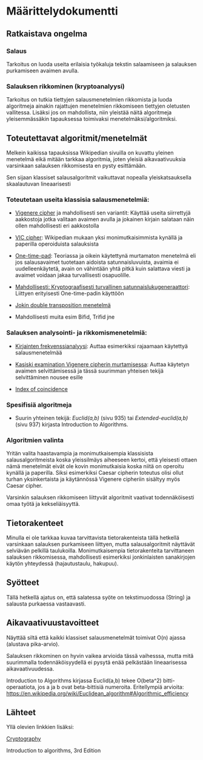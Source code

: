 # Määrittelydokumentti

## Ratkaistava ongelma

### Salaus

Tarkoitus on luoda useita erilaisia työkaluja tekstin salaamiseen ja salauksen purkamiseen avaimen avulla.

### Salauksen rikkominen (kryptoanalyysi)

Tarkoitus on tutkia tiettyjen salausmenetelmien rikkomista ja luoda algoritmeja ainakin rajattujen menetelmien rikkomiseen tiettyjen oletusten vallitessa. Lisäksi jos on mahdollista, niin yleistää näitä algoritmeja yleisemmässäkin tapauksessa toimivaksi menetelmäksi/algoritmiksi.

## Toteutettavat algoritmit/menetelmät

Melkein kaikissa tapauksissa Wikipedian sivuilla on kuvattu yleinen menetelmä eikä mitään tarkkaa algoritmia, joten yleisiä aikavaativuuksia varsinkaan salauksen rikkomisesta en pysty esittämään.

Sen sijaan klassiset salausalgoritmit vaikuttavat nopealla yleiskatsauksella skaalautuvan lineaarisesti 

### Toteutetaan useita klassisia salausmenetelmiä:

* [Vigenere cipher](https://en.wikipedia.org/wiki/Vigen%C3%A8re_cipher) ja mahdollisesti sen variantit: Käyttää useita siirrettyjä aakkostoja jotka valitaan avaimen avulla ja jokainen kirjain salataan näin ollen mahdollisesti eri aakkostolla

* [VIC cipher](https://en.wikipedia.org/wiki/VIC_cipher): Wikipedian mukaan yksi monimutkaisimmista kynällä ja paperilla operoiduista salauksista

* [One-time-pad](https://en.wikipedia.org/wiki/One-time_pad): Teoriassa ja oikein käytettynä murtamaton menetelmä eli jos salausavaimet tuotetaan aidoista satunnaisluvuista, avaimia ei uudelleenkäytetä, avain on vähintään yhtä pitkä kuin salattava viesti ja avaimet voidaan jakaa turvallisesti osapuolille.

* [Mahdollisesti: Kryptograafisesti turvallinen satunnaislukugeneraattori](https://en.wikipedia.org/wiki/Cryptographically_secure_pseudorandom_number_generator): Liittyen erityisesti One-time-padin käyttöön

* [Jokin double transposition menetelmä](https://en.wikipedia.org/wiki/Transposition_cipher#Double_transposition)

* Mahdollisesti muita esim Bifid, Trifid jne

### Salauksen analysointi- ja rikkomismenetelmiä:

* [Kirjainten frekvenssianalyysi](https://en.wikipedia.org/wiki/Frequency_analysis): Auttaa esimerkiksi rajaamaan käytettyä salausmenetelmää

* [Kasiski examination Vigenere cipherin murtamisessa](https://en.wikipedia.org/wiki/Kasiski_examination): Auttaa käytetyn avaimen selvittämisessä ja tässä suurimman yhteisen tekijä selvittäminen nousee esille

* [Index of coincidence](https://en.wikipedia.org/wiki/Index_of_coincidence) 

### Spesifisiä algoritmeja

* Suurin yhteinen tekijä: *Euclid(a,b)* (sivu 935) tai *Extended-euclid(a,b)* (sivu 937) kirjasta Introduction to Algorithms.

### Algoritmien valinta

Yritän valita haastavampia ja monimutkaisempia klassisista salausalgoritmeista koska yleissilmäys aiheeseen kertoi, että yleisesti ottaen nämä menetelmät eivät ole kovin monimutkaisia koska niitä on operoitu kynällä ja paperilla. Siksi esimerkiksi Caesar cipherin toteutus olisi ollut turhan yksinkertaista ja käytännössä Vigenere cipheriin sisältyy myös Caesar cipher.

Varsinkin salauksen rikkomiseen liittyvät algoritmit vaativat todennäköisesti omaa työtä ja kekseliäisyyttä.

## Tietorakenteet 

Minulla ei ole tarkkaa kuvaa tarvittavista tietorakenteista tällä hetkellä varsinkaan salauksen purkamiseen liittyen, mutta salausalgoritmit näyttävät selviävän pelkillä taulukoilla. Monimutkaisempia tietorakenteita tarvittaneen salauksen rikkomisessa, mahdollisesti esimerkiksi jonkinlaisten sanakirjojen käytön yhteydessä (hajautustaulu, hakupuu).

## Syötteet

Tällä hetkellä ajatus on, että salatessa syöte on tekstimuodossa (String) ja salausta purkaessa vastaavasti.

## Aikavaativuustavoitteet

Näyttää siltä että kaikki klassiset salausmenetelmät toimivat O(n) ajassa (alustava pika-arvio).

Salauksen rikkominen on hyvin vaikea arvioida tässä vaihesssa, mutta mitä suurimmalla todennäköisyydellä ei pysytä enää pelkästään lineaarisessa aikavaativuudessa.

Introduction to Algorithms kirjassa Euclid(a,b) tekee O(beta^2) bitti-operaatiota, jos a ja b ovat beta-bittisiä numeroita. Eritellympiä arvioita: https://en.wikipedia.org/wiki/Euclidean_algorithm#Algorithmic_efficiency

## Lähteet

Yllä olevien linkkien lisäksi:

[Cryptography](https://en.wikipedia.org/wiki/Cryptography)

Introduction to algorithms, 3rd Edition


